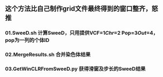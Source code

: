 ## 这个方法比自己制作grid文件最终得到的窗口整齐，怒推

### 01.SweeD.sh  计算SweeD，只用提供VCF=$1 Chr=$2 Pop=$3 Out=$4， pop为一列的个体ID
### 02.MergeResults.sh  合并染色体结果
### 03.GetWinCLRFromSweeD.py 获得滑窗及步长的SweeD结果
